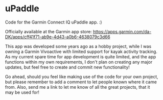 # uPaddle
Code for the Garmin Connect IQ uPaddle  app. :)

Officially available at the Garmin app store: https://apps.garmin.com/da-DK/apps/cff41f71-ab9e-4d43-a0b6-4638079c3d66

This app was developed some years ago as a hobby project, while I was owning a Garmin Vivoactive with limited support for kayak activity tracking. As my current spare time for app development is quite limited, and the app functions within my own requirements, I don't plan on creating any major updates, but feel free to create and commit new functionality! 

Go ahead, should you feel like making use of the code for your own project, but please remember to add a comment to let people known where it came from. Also, send me a link to let me know of all the great projects, that it may be used for!
